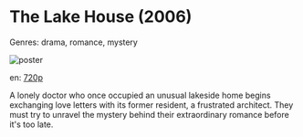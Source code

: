 # The Lake House (2006)

Genres: drama, romance, mystery

![poster](http://image.tmdb.org/t/p/w500/tHpc1118dYWLnHZleGhwZxRbpae.jpg)

en:
  [720p](magnet:?xt=urn:btih:D33F828FE25019CC11608E83049BF89F9842C9CE&tr=udp://glotorrents.pw:6969/announce&tr=udp://tracker.opentrackr.org:1337/announce&tr=udp://torrent.gresille.org:80/announce&tr=udp://tracker.openbittorrent.com:80&tr=udp://tracker.coppersurfer.tk:6969&tr=udp://tracker.leechers-paradise.org:6969&tr=udp://p4p.arenabg.ch:1337&tr=udp://tracker.internetwarriors.net:1337)
  


A lonely doctor who once occupied an unusual lakeside home begins exchanging love letters with its former resident, a frustrated architect. They must try to unravel the mystery behind their extraordinary romance before it's too late.
